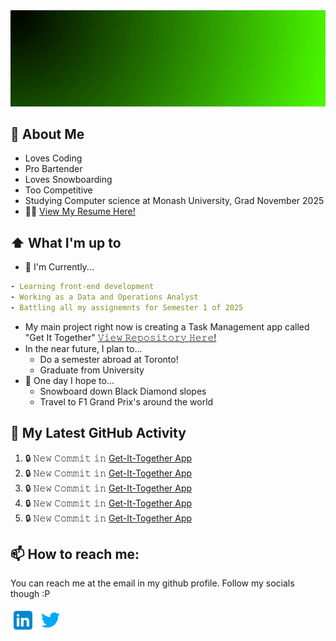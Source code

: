 <img src="https://raw.githubusercontent.com/Sketchy2/Sketchy2/master/header.gif" alt="// Mitchell Whitten" title="// Mitchell Whitten"/>

## :book: About Me
- Loves Coding
- Pro Bartender
- Loves Snowboarding
- Too Competitive
- Studying Computer science at Monash University, Grad November 2025
- 👨‍💼 <a href = https://raw.githubusercontent.com/Sketchy2/Sketchy2/main/Mitchell_s_Resume.pdf target ="_blank">View My Resume Here!</a>

## ⬆ What I'm up to
- 🔨 I'm Currently...
```yaml
- Learning front-end development
- Working as a Data and Operations Analyst
- Battling all my assignemnts for Semester 1 of 2025
```
  - My main project right now is creating a Task Management app called "Get It Together" [𝚅𝚒𝚎𝚠 𝚁𝚎𝚙𝚘𝚜𝚒𝚝𝚘𝚛𝚢 𝙷𝚎𝚛𝚎!](https://github.com/Sketchy2/get-it-together)
- In the near future, I plan to...
  - Do a semester abroad at Toronto!
  - Graduate from University 
- 🤞 One day I hope to...
  - Snowboard down Black Diamond slopes 
  - Travel to F1 Grand Prix's around the world

## 🔔 My Latest GitHub Activity
<!--START_SECTION:activity-->
1. 🔒 𝙽𝚎𝚠 𝙲𝚘𝚖𝚖𝚒𝚝 𝚒𝚗 [Get-It-Together App](https://github.com/Sketchy2/get-it-together)
2. 🔒 𝙽𝚎𝚠 𝙲𝚘𝚖𝚖𝚒𝚝 𝚒𝚗 [Get-It-Together App](https://github.com/Sketchy2/get-it-together)
3. 🔒 𝙽𝚎𝚠 𝙲𝚘𝚖𝚖𝚒𝚝 𝚒𝚗 [Get-It-Together App](https://github.com/Sketchy2/get-it-together)
4. 🔒 𝙽𝚎𝚠 𝙲𝚘𝚖𝚖𝚒𝚝 𝚒𝚗 [Get-It-Together App](https://github.com/Sketchy2/get-it-together)
5. 🔒 𝙽𝚎𝚠 𝙲𝚘𝚖𝚖𝚒𝚝 𝚒𝚗 [Get-It-Together App](https://github.com/Sketchy2/get-it-together)
<!--END_SECTION:activity-->


## 📫 How to reach me:
You can reach me at the email in my github profile. Follow my socials though :P

[<img src="https://raw.githubusercontent.com/Sketchy2/Sketchy2/master/Socials/linkedin-icon.png" height="40em" align="center" alt="Follow Mitchell on LinkedIn" title="Follow Mitchell on LinkedIn"/>](https://www.linkedin.com/in/MitchellWhitten)
[<img src="https://raw.githubusercontent.com/Sketchy2/Sketchy2/master/Socials/twitter-icon.png" height="40em" align="center" alt="Follow Mitchell on Twitter" title="Follow Mitchell on Twitter"/>](https://twitter.com/SketchyR6)
